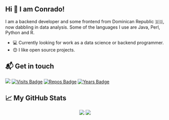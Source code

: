## Hi 👋 I am Conrado!

I am a backend developer and some frontend from Dominican Republic 🇩🇴, now dabbling in data analysis. Some of the languages I use are Java, Perl, Python and R.

- ‍💻 Currently looking for work as a data science or backend programmer.
- 😊 I like open source projects.

## 📬 Get in touch

<p align = "center">

  [<img src="https://img.shields.io/badge/linkedin-%230077B5.svg?&style=for-the-badge&logo=linkedin&logoColor=white" />](https://www.linkedin.com/in/conrado-reyes-a8066419/)
  [![Visits Badge](https://badges.pufler.dev/visits/c0reyes/c0reyes?style=for-the-badge)](https://github.com/c0reyes)
  [![Repos Badge](https://badges.pufler.dev/repos/c0reyes?style=for-the-badge)](https://github.com/c0reyes)
  [![Years Badge](https://badges.pufler.dev/years/c0reyes?style=for-the-badge)](https://github.com/c0reyes)

</p>

## &#x1f4c8; My GitHub Stats

<p align = "center">
  <img src = "https://github-readme-stats.vercel.app/api?username=c0reyes&show_icons=true&line_height=27">
  <img src = "https://github-readme-stats.vercel.app/api/top-langs/?username=c0reyes&hide=css,html,ruby,perl">
</p>
